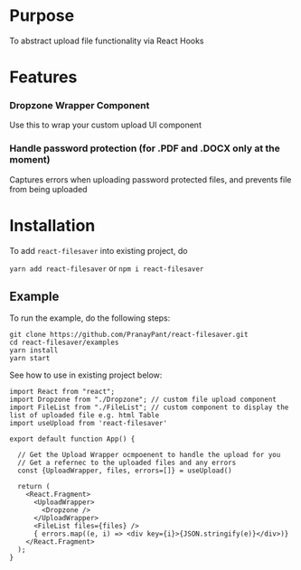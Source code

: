 # Purpose

To abstract upload file functionality via React Hooks

# Features

### Dropzone Wrapper Component

Use this to wrap your custom upload UI component

### Handle password protection (for .PDF and .DOCX only at the moment)

Captures errors when uploading password protected files, and prevents file from being uploaded

# Installation

To add `react-filesaver` into existing project, do

`yarn add react-filesaver`
or
`npm i react-filesaver`

## Example

To run the example, do the following steps:

```
git clone https://github.com/PranayPant/react-filesaver.git
cd react-filesaver/examples
yarn install
yarn start
```

See how to use in existing project below:

```
import React from "react";
import Dropzone from "./Dropzone"; // custom file upload component
import FileList from "./FileList"; // custom component to display the list of uploaded file e.g. html Table
import useUpload from 'react-filesaver'

export default function App() {

  // Get the Upload Wrapper ocmpoenent to handle the upload for you
  // Get a refernec to the uploaded files and any errors
  const {UploadWrapper, files, errors=[]} = useUpload()

  return (
    <React.Fragment>
      <UploadWrapper>
        <Dropzone />
      </UploadWrapper>
      <FileList files={files} />
      { errors.map((e, i) => <div key={i}>{JSON.stringify(e)}</div>)}
    </React.Fragment>
  );
}
```

